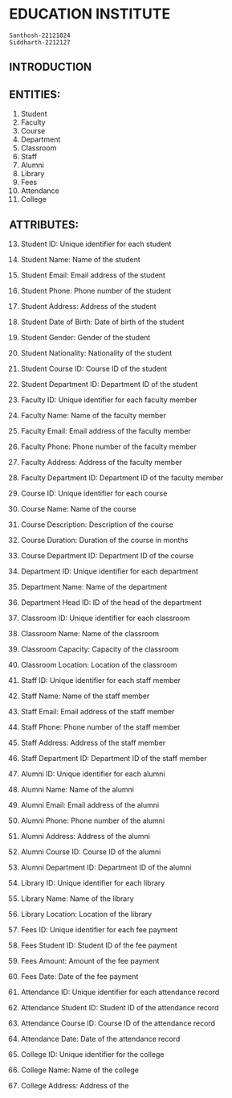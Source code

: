 # EDUCATION INSTITUTE
    Santhosh-22121024
    Siddharth-2212127
    
## INTRODUCTION
  



## ENTITIES:
1.	Student
2.	Faculty
3.	Course
4.	Department
5.	Classroom
6.	Staff
7.	Alumni
8.	Library
9.	Fees
10.	Attendance
11.	College


## ATTRIBUTES:
13.	Student ID: Unique identifier for each student
14.	Student Name: Name of the student
15.	Student Email: Email address of the student
16.	Student Phone: Phone number of the student
17.	Student Address: Address of the student
18.	Student Date of Birth: Date of birth of the student
19.	Student Gender: Gender of the student
20.	Student Nationality: Nationality of the student
21.	Student Course ID: Course ID of the student
22.	Student Department ID: Department ID of the student

23.	Faculty ID: Unique identifier for each faculty member
24.	Faculty Name: Name of the faculty member
25.	Faculty Email: Email address of the faculty member
26.	Faculty Phone: Phone number of the faculty member
27.	Faculty Address: Address of the faculty member
28.	Faculty Department ID: Department ID of the faculty member

29.	Course ID: Unique identifier for each course
30.	Course Name: Name of the course
31.	Course Description: Description of the course
32.	Course Duration: Duration of the course in months
33.	Course Department ID: Department ID of the course

34.	Department ID: Unique identifier for each department
35.	Department Name: Name of the department
36.	Department Head ID: ID of the head of the department

37.	Classroom ID: Unique identifier for each classroom
38.	Classroom Name: Name of the classroom
39.	Classroom Capacity: Capacity of the classroom
40.	Classroom Location: Location of the classroom

41.	Staff ID: Unique identifier for each staff member
42.	Staff Name: Name of the staff member
43.	Staff Email: Email address of the staff member
44.	Staff Phone: Phone number of the staff member
45.	Staff Address: Address of the staff member
46.	Staff Department ID: Department ID of the staff member

47.	Alumni ID: Unique identifier for each alumni
48.	Alumni Name: Name of the alumni
49.	Alumni Email: Email address of the alumni
50.	Alumni Phone: Phone number of the alumni
51.	Alumni Address: Address of the alumni
52.	Alumni Course ID: Course ID of the alumni
53.	Alumni Department ID: Department ID of the alumni

54.	Library ID: Unique identifier for each library
55.	Library Name: Name of the library
56.	Library Location: Location of the library

57.	Fees ID: Unique identifier for each fee payment
58.	Fees Student ID: Student ID of the fee payment
59.	Fees Amount: Amount of the fee payment
60.	Fees Date: Date of the fee payment

61.	Attendance ID: Unique identifier for each attendance record
62.	Attendance Student ID: Student ID of the attendance record
63.	Attendance Course ID: Course ID of the attendance record
64.	Attendance Date: Date of the attendance record

65.	College ID: Unique identifier for the college
66.	College Name: Name of the college
67.	College Address: Address of the




